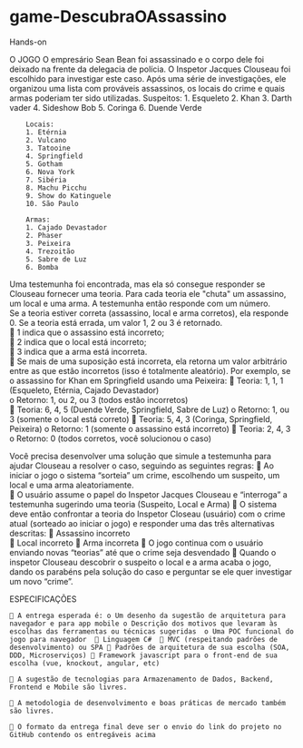 # game-DescubraOAssassino
Hands-on

O JOGO O empresário Sean Bean foi assassinado e o corpo dele foi deixado na frente da delegacia de polícia. O Inspetor Jacques Clouseau foi escolhido para investigar este caso. Após uma série de investigações, ele organizou uma lista com prováveis assassinos, os locais do crime e quais armas poderiam ter sido utilizadas. 
	Suspeitos: 
		1. Esqueleto
		2. Khan
		3. Darth vader
		4. Sideshow Bob
		5. Coringa
		6. Duende Verde
		
		Locais: 
		1. Etérnia
		2. Vulcano
		3. Tatooine
		4. Springfield
		5. Gotham
		6. Nova York
		7. Sibéria
		8. Machu Picchu
		9. Show do Katinguele
		10. São Paulo
		
		Armas: 
		1. Cajado Devastador
		2. Phaser
		3. Peixeira
		4. Trezoitão
		5. Sabre de Luz
		6. Bomba
 
Uma testemunha foi encontrada, mas ela só consegue responder se Clouseau fornecer uma teoria. 
Para cada teoria ele "chuta" um assassino, um local e uma arma. 
A testemunha então responde com um número.  
	Se a teoria estiver correta (assassino, local e arma corretos), ela responde 0. 
	Se a teoria está errada, um valor 1, 2 ou 3 é retornado.  
		 1 indica que o assassino está incorreto;  
		 2 indica que o local está incorreto;  
		 3 indica que a arma está incorreta.  
		 Se mais de uma suposição está incorreta, ela retorna um valor arbitrário entre as que estão incorretos (isso é totalmente aleatório). Por exemplo, se o assassino for Khan em Springfield usando uma Peixeira: 
			 Teoria: 1, 1, 1 (Esqueleto, Etérnia, Cajado Devastador)                                                                                    
				o Retorno: 1, ou 2, ou 3 (todos estão incorretos)  
			 Teoria: 6, 4, 5 (Duende Verde, Springfield, Sabre de Luz) 
				o Retorno: 1, ou 3 (somente o local está correto) 
			 Teoria: 5, 4, 3 (Coringa, Springfield, Peixeira) 
				o Retorno: 1 (somente o assassino está incorreto) 
			 Teoria: 2, 4, 3 
				o Retorno: 0 (todos corretos, você solucionou o caso) 
 
Você precisa desenvolver uma solução que simule a testemunha para ajudar Clouseau a resolver o caso, seguindo as seguintes regras: 
	 Ao iniciar o jogo o sistema “sorteia” um crime, escolhendo um suspeito, um local e uma arma aleatoriamente.   
	 O usuário assume o papel do Inspetor Jacques Clouseau e “interroga” a testemunha sugerindo uma teoria (Suspeito, Local e Arma) 
	 O sistema deve então confrontar a teoria do Inspetor Closeau (usuário) com o crime atual (sorteado ao iniciar o jogo) e responder uma das três alternativas descritas: 
		 Assassino incorreto  
		 Local incorreto 
		 Arma incorreta 
	 O jogo continua com o usuário enviando novas “teorias” até que o crime seja desvendado 
	 Quando o inspetor Clouseau descobrir o suspeito o local e a arma acaba o jogo, dando os parabéns pela solução do caso e perguntar se ele quer investigar um novo “crime”. 
 
ESPECIFICAÇÕES 
 
	 A entrega esperada é: o Um desenho da sugestão de arquitetura para navegador e para app mobile o Descrição dos motivos que levaram às escolhas das ferramentas ou técnicas sugeridas  o Uma POC funcional do jogo para navegador   Linguagem C#   MVC (respeitando padrões de desenvolvimento) ou SPA  Padrões de arquitetura de sua escolha (SOA, DDD, Microserviços)  Framework javascript para o front-end de sua escolha (vue, knockout, angular, etc) 
 
	 A sugestão de tecnologias para Armazenamento de Dados, Backend, Frontend e Mobile são livres.  
 
	 A metodologia de desenvolvimento e boas práticas de mercado também são livres. 
 
	 O formato da entrega final deve ser o envio do link do projeto no GitHub contendo os entregáveis acima  
 
